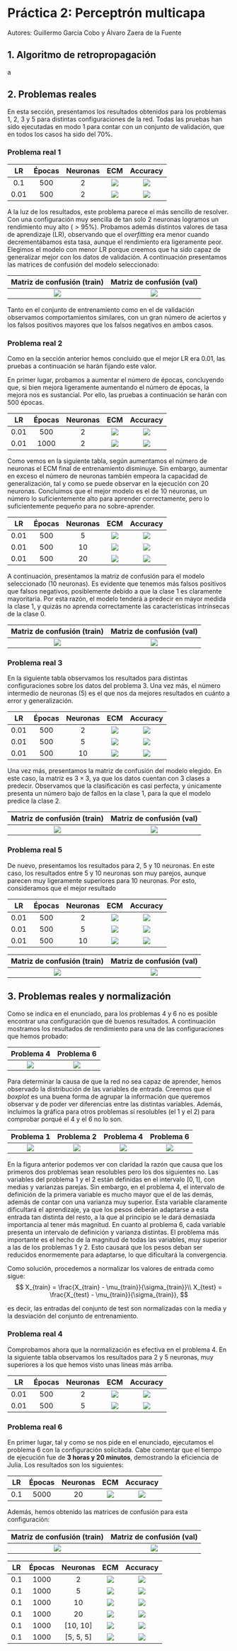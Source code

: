 # Práctica 2: Perceptrón multicapa

Autores: Guillermo García Cobo y Álvaro Zaera de la Fuente

## 1. Algoritmo de retropropagación

a

## 2. Problemas reales

En esta sección, presentamos los resultados obtenidos para los problemas $1$, $2$, $3$ y $5$ para distintas configuraciones de la red. Todas las pruebas han sido ejecutadas en modo $1$ para contar con un conjunto de validación, que en todos los casos ha sido del $70\%$.

### Problema real 1

|  LR  | Épocas | Neuronas |                        ECM                        |                        Accuracy                        |
| :--: | :----: | :------: | :-----------------------------------------------: | :----------------------------------------------------: |
| 0.1  |  500   |    2     | ![](problema_real1/ECM_problema_real1_0.1_2.png)  | ![](problema_real1/Accuracy_problema_real1_0.1_2.png)  |
| 0.01 |  500   |    2     | ![](problema_real1/ECM_problema_real1_0.01_2.png) | ![](problema_real1/Accuracy_problema_real1_0.01_2.png) |

A la luz de los resultados, este problema parece el más sencillo de resolver. Con una configuración muy sencilla de tan solo $2$ neuronas logramos un rendimiento muy alto ($>95\%$). Probamos además distintos valores de tasa de aprendizaje (LR), observando que el *overfitting* era menor cuando decrementábamos esta tasa, aunque el rendimiento era ligeramente peor. Elegimos el modelo con menor LR porque creemos que ha sido capaz de generalizar mejor con los datos de validación. A continuación presentamos las matrices de confusión del modelo seleccionado:

|                Matriz de confusión (train)                 |                 Matriz de confusión (val)                 |
| :--------------------------------------------------------: | :-------------------------------------------------------: |
| ![](problema_real1/Matriz_problema_real1_0.01_2_train.png) | ![](problema_real1/Matriz_problema_real1_0.01_2_test.png) |

Tanto en el conjunto de entrenamiento como en el de validación observamos comportamientos similares, con un gran número de aciertos y los falsos positivos mayores que los falsos negativos en ambos casos.

### Problema real 2

Como en la sección anterior hemos concluido que el mejor LR era $0.01$, las pruebas a continuación se harán fijando este valor.

En primer lugar, probamos a aumentar el número de épocas, concluyendo que, si bien mejora ligeramente aumentando el número de épocas, la mejora nos es sustancial. Por ello, las pruebas a continuación se harán con $500$ épocas.

|  LR  | Épocas | Neuronas |                          ECM                           |                          Accuracy                           |
| :--: | :----: | :------: | :----------------------------------------------------: | :---------------------------------------------------------: |
| 0.01 |  500   |    2     | ![](problema_real2/ECM_problema_real2_0.01_2_500.png)  | ![](problema_real2/Accuracy_problema_real2_0.01_2_500.png)  |
| 0.01 |  1000  |    2     | ![](problema_real2/ECM_problema_real2_0.01_2_1000.png) | ![](problema_real2/Accuracy_problema_real2_0.01_2_1000.png) |

Como vemos en la siguiente tabla, según aumentamos el número de neuronas el ECM final de entrenamiento disminuye. Sin embargo, aumentar en exceso el número de neuronas también empeora la capacidad de generalización, tal y como se puede observar en la ejecución con $20$ neuronas. Concluimos que el mejor modelo es el de $10$ neuronas, un número lo suficientemente alto para aprender correctamente, pero lo suficientemente pequeño para no sobre-aprender.

|  LR  | Épocas | Neuronas |                          ECM                           |                          Accuracy                           |
| :--: | :----: | :------: | :----------------------------------------------------: | :---------------------------------------------------------: |
| 0.01 |  500   |    5     | ![](problema_real2/ECM_problema_real2_0.01_5_500.png)  | ![](problema_real2/Accuracy_problema_real2_0.01_5_500.png)  |
| 0.01 |  500   |    10    | ![](problema_real2/ECM_problema_real2_0.01_10_500.png) | ![](problema_real2/Accuracy_problema_real2_0.01_10_500.png) |
| 0.01 |  500   |    20    | ![](problema_real2/ECM_problema_real2_0.01_20_500.png) | ![](problema_real2/Accuracy_problema_real2_0.01_20_500.png) |

A continuación, presentamos la matriz de confusión para el modelo seleccionado ($10$ neuronas). Es evidente que tenemos más falsos positivos que falsos negativos, posiblemente debido a que la clase $1$ es claramente mayoritaria. Por esta razón, el modelo tenderá a predecir en mayor medida la clase $1$, y quizás no aprenda correctamente las características intrínsecas de la clase $0$.

|                 Matriz de confusión (train)                  |                  Matriz de confusión (val)                   |
| :----------------------------------------------------------: | :----------------------------------------------------------: |
| ![](problema_real2/Matriz_problema_real2_0.01_10_500_train.png) | ![](problema_real2/Matriz_problema_real2_0.01_10_500_test.png) |

### Problema real 3

En la siguiente tabla observamos los resultados para distintas configuraciones sobre los datos del problema $3$. Una vez más, el número intermedio de neuronas ($5$) es el que nos da mejores resultados en cuánto a error y generalización.

|  LR  | Épocas | Neuronas |                          ECM                           |                          Accuracy                           |
| :--: | :----: | :------: | :----------------------------------------------------: | :---------------------------------------------------------: |
| 0.01 |  500   |    2     | ![](problema_real3/ECM_problema_real3_0.01_2_500.png)  | ![](problema_real3/Accuracy_problema_real3_0.01_2_500.png)  |
| 0.01 |  500   |    5     | ![](problema_real3/ECM_problema_real3_0.01_5_500.png)  | ![](problema_real3/Accuracy_problema_real3_0.01_5_500.png)  |
| 0.01 |  500   |    10    | ![](problema_real3/ECM_problema_real3_0.01_10_500.png) | ![](problema_real3/Accuracy_problema_real3_0.01_10_500.png) |

Una vez más, presentamos la matriz de confusión del modelo elegido. En este caso, la matriz es $3 \times 3$, ya que los datos cuentan con $3$ clases a predecir. Observamos que la clasificación es casi perfecta, y únicamente presenta un número bajo de fallos en la clase $1$, para la que el modelo predice la clase $2$.

|                 Matriz de confusión (train)                  |                  Matriz de confusión (val)                   |
| :----------------------------------------------------------: | :----------------------------------------------------------: |
| ![](problema_real3/Matriz_problema_real3_0.01_5_500_train.png) | ![](problema_real3/Matriz_problema_real3_0.01_5_500_test.png) |

### Problema real 5

De nuevo, presentamos los resultados para $2$, $5$ y $10$ neuronas. En este caso, los resultados entre $5$ y $10$ neuronas son muy parejos, aunque parecen muy ligeramente superiores para $10$ neuronas. Por esto, consideramos que el mejor resultado 

|  LR  | Épocas | Neuronas |                          ECM                           |                          Accuracy                           |
| :--: | :----: | :------: | :----------------------------------------------------: | :---------------------------------------------------------: |
| 0.01 |  500   |    2     | ![](problema_real5/ECM_problema_real5_0.01_2_500.png)  | ![](problema_real5/Accuracy_problema_real5_0.01_2_500.png)  |
| 0.01 |  500   |    5     | ![](problema_real5/ECM_problema_real5_0.01_5_500.png)  | ![](problema_real5/Accuracy_problema_real5_0.01_5_500.png)  |
| 0.01 |  500   |    10    | ![](problema_real5/ECM_problema_real5_0.01_10_500.png) | ![](problema_real5/Accuracy_problema_real5_0.01_10_500.png) |

|                 Matriz de confusión (train)                  |                  Matriz de confusión (val)                   |
| :----------------------------------------------------------: | :----------------------------------------------------------: |
| ![](problema_real5/Matriz_problema_real5_0.01_10_500_train.png) | ![](problema_real5/Matriz_problema_real5_0.01_10_500_test.png) |

## 3. Problemas reales y normalización

Como se indica en el enunciado, para los problemas $4$ y $6$ no es posible encontrar una configuración que dé buenos resultados. A continuación mostramos los resultados de rendimiento para una de las configuraciones que hemos probado:

|                      Problema 4                       |                      Problema 6                       |
| :---------------------------------------------------: | :---------------------------------------------------: |
| ![](problema_real4/ECM_problema_real4_0.01_2_500.png) | ![](problema_real6/ECM_problema_real6_0.1_2_1000.png) |

Para determinar la causa de que la red no sea capaz de aprender, hemos observado la distribución de las variables de entrada. Creemos que el *boxplot* es una buena forma de agrupar la información que queremos observar y de poder ver diferencias entre las distintas variables. Además, incluimos la gráfica para otros problemas sí resolubles (el $1$ y el $2$) para comprobar porqué el $4$ y el $6$ no lo son.

|           Problema 1           |           Problema 2           |           Problema 4           |           Problema 6           |
| :----------------------------: | :----------------------------: | :----------------------------: | :----------------------------: |
| ![](img/problema1_boxplot.png) | ![](img/problema2_boxplot.png) | ![](img/problema4_boxplot.png) | ![](img/problema6_boxplot.png) |

En la figura anterior podemos ver con claridad la razón que causa que los primeros dos problemas sean resolubles pero los dos siguientes no. Las variables del problema $1$ y el $2$ están definidas en el intervalo $[0,1]$, con medias y varianzas parejas. Sin embargo, en el problema $4$, el intervalo de definición de la primera variable es mucho mayor que el de las demás, además de contar con una varianza muy superior. Esta variable claramente dificultará el aprendizaje, ya que los pesos deberán adaptarse a esta entrada tan distinta del resto, a la que al principio se le dará demasiada importancia al tener más magnitud. En cuanto al problema $6$, cada variable presenta un intervalo de definición y varianza distintas. El problema más importante es el hecho de la magnitud de todas las variables, muy superior a las de los problemas $1$ y $2$. Esto causará que los pesos deban ser reducidos enormemente para adaptarse, lo que dificultará la convergencia.

Como solución, procedemos a normalizar los valores de entrada como sigue:
$$
X_{train} = \frac{X_{train} - \mu_{train}}{\sigma_{train}}\\
X_{test} = \frac{X_{test} - \mu_{train}}{\sigma_{train}},
$$

es decir, las entradas del conjunto de test son normalizadas con la media y la desviación del conjunto de entrenamiento.

### Problema real 4 

Comprobamos ahora que la normalización es efectiva en el problema $4$. En la siguiente tabla observamos los resultados para $2$ y $5$ neuronas, muy superiores a los que hemos visto unas líneas más arriba.

|  LR  | Épocas | Neuronas |                            ECM                             |                           Accuracy                           |
| :--: | :----: | :------: | :--------------------------------------------------------: | :----------------------------------------------------------: |
| 0.01 |  500   |    2     | ![](problema_real4/ECM_problema_real4_0.01_2_500_norm.png) | ![](problema_real4/Accuracy_problema_real4_0.01_2_500_norm.png) |
| 0.01 |  500   |    5     | ![](problema_real4/ECM_problema_real4_0.01_5_500_norm.png) | ![](problema_real4/Accuracy_problema_real4_0.01_5_500_norm.png) |

### Problema real 6

En primer lugar, tal y como se nos pide en el enunciado, ejecutamos el problema $6$ con la configuración solicitada. Cabe comentar que el tiempo de ejecución fue de **3 horas y 20 minutos**, demostrando la eficiencia de Julia. Los resultados son los siguientes:

|  LR  | Épocas | Neuronas |                             ECM                             |                           Accuracy                           |
| :--: | :----: | :------: | :---------------------------------------------------------: | :----------------------------------------------------------: |
| 0.1  |  5000  |    20    | ![](problema_real6/ECM_problema_real6_0.1_20_5000_norm.png) | ![](problema_real6/Accuracy_problema_real6_0.1_20_5000_norm.png) |

Además, hemos obtenido las matrices de confusión para esta configuración:

|                 Matriz de confusión (train)                  |                  Matriz de confusión (val)                   |
| :----------------------------------------------------------: | :----------------------------------------------------------: |
| ![](problema_real6/Matriz_problema_real6_0.1_20_5000_norm_train.png) | ![](problema_real6/Matriz_problema_real6_0.1_20_5000_norm_test.png) |



|  LR  | Épocas | Neuronas  |                             ECM                              |                           Accuracy                           |
| :--: | :----: | :-------: | :----------------------------------------------------------: | :----------------------------------------------------------: |
| 0.1  |  1000  |     2     |  ![](problema_real6/ECM_problema_real6_0.1_2_1000_norm.png)  | ![](problema_real6/Accuracy_problema_real6_0.1_2_1000_norm.png) |
| 0.1  |  1000  |     5     |  ![](problema_real6/ECM_problema_real6_0.1_5_1000_norm.png)  | ![](problema_real6/Accuracy_problema_real6_0.1_5_1000_norm.png) |
| 0.1  |  1000  |    10     | ![](problema_real6/ECM_problema_real6_0.1_10_1000_norm.png)  | ![](problema_real6/Accuracy_problema_real6_0.1_10_1000_norm.png) |
| 0.1  |  1000  |    20     | ![](problema_real6/ECM_problema_real6_0.1_20_1000_norm.png)  | ![](problema_real6/Accuracy_problema_real6_0.1_20_1000_norm.png) |
| 0.1  |  1000  | [10, 10]  | ![](problema_real6/ECM_problema_real6_0.1_10-10_1000_norm.png) | ![](problema_real6/Accuracy_problema_real6_0.1_10-10_1000_norm.png) |
| 0.1  |  1000  | [5, 5, 5] | ![](problema_real6/ECM_problema_real6_0.1_5-5-5_1000_norm.png) | ![](problema_real6/Accuracy_problema_real6_0.1_5-5-5_1000_norm.png) |
